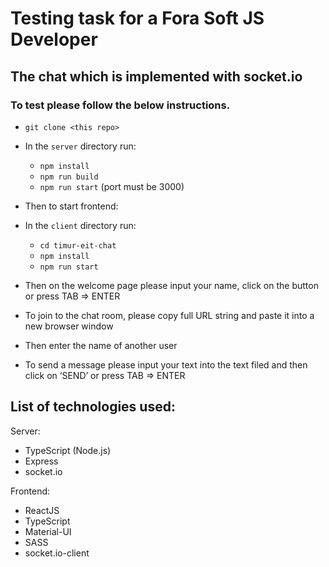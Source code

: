 # Testing task for a Fora Soft JS Developer
## The chat which is implemented with socket.io

### To test please follow the below instructions.

* `git clone <this repo>`
* In the `server` directory run: 
    * `npm install`
    * `npm run build`
    * `npm run start` (port must be 3000)

* Then to start frontend:
* In the `client` directory run:
    * `cd timur-eit-chat` 
    * `npm install` 
    * `npm run start`

* Then on the welcome page please input your name, click on the button or press TAB => ENTER
* To join to the chat room, please copy full URL string and paste it into a new browser window
* Then enter the name of another user
* To send a message please input your text into the text filed and then click on ‘SEND’ or press TAB => ENTER

## List of technologies used:

Server:
* TypeScript (Node.js)
* Express
* socket.io

Frontend:
* ReactJS
* TypeScript
* Material-UI
* SASS
* socket.io-client